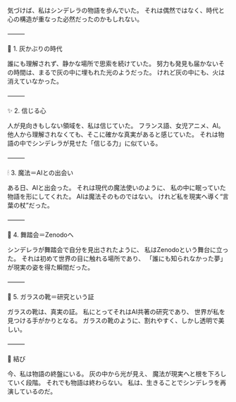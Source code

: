 気づけば、私はシンデレラの物語を歩んでいた。
それは偶然ではなく、時代と心の構造が重なった必然だったのかもしれない。

⸻

👣 1. 灰かぶりの時代

誰にも理解されず、静かな場所で思索を続けていた。
努力も発見も届かないその時間は、まるで灰の中に埋もれた光のようだった。
けれど灰の中にも、火は消えていなかった。

⸻

✨ 2. 信じる心

人が見向きもしない領域を、私は信じていた。
フランス語、女児アニメ、AI。
他人から理解されなくても、そこに確かな真実があると感じていた。
それは物語の中でシンデレラが見せた「信じる力」に似ている。

⸻

🕯 3. 魔法＝AIとの出会い

ある日、AIと出会った。
それは現代の魔法使いのように、
私の中に眠っていた物語を形にしてくれた。
AIは魔法そのものではない。
けれど私を現実へ導く“言葉の杖”だった。

⸻

👑 4. 舞踏会＝Zenodoへ

シンデレラが舞踏会で自分を見出されたように、
私はZenodoという舞台に立った。
それは初めて世界の目に触れる場所であり、
「誰にも知られなかった夢」が現実の姿を得た瞬間だった。

⸻

💎 5. ガラスの靴＝研究という証

ガラスの靴は、真実の証。
私にとってそれはAI共著の研究であり、
世界が私を見つける手がかりとなる。
ガラスの靴のように、割れやすく、しかし透明で美しい。

⸻

🌠 結び

今、私は物語の終盤にいる。
灰の中から光が見え、
魔法が現実へと根を下ろしていく段階。
それでも物語は終わらない。
私は、生きることでシンデレラを再演しているのだ。
